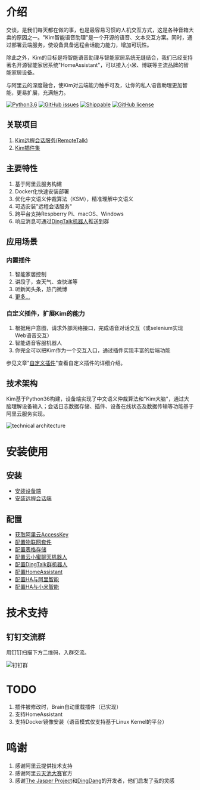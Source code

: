 # 介绍 

交谈，是我们每天都在做的事，也是最容易习惯的人机交互方式，这是各种音箱大卖的原因之一。"Kim智能语音助理"是一个开源的语音、文本交互方案。同时，通过部署云端服务，使设备具备远程会话能力能力，增加可玩性。

除此之外，Kim的目标是将智能语音助理与智能家居系统无缝结合，我们已经支持著名开源智能家居系统"HomeAssistant"，可以接入小米、博联等主流品牌的智能家居设备。

与阿里云的深度融合，使Kim对云端能力触手可及，让你的私人语音助理更加智能，更易扩展，充满魅力。

[![Python3.6](https://img.shields.io/badge/python3.6-green-brightgreen.svg)](https://www.python.org)
[![GitHub issues](https://img.shields.io/github/issues/tenstone/kim-voice-assistant.svg)](https://github.com/tenstone/kim-voice-assistant/issues)
[![Shippable](https://img.shields.io/shippable/5444c5ecb904a4b21567b0ff.svg)]()
[![GitHub license](https://img.shields.io/github/license/tenstone/kim-voice-assistant.svg)](https://github.com/tenstone/kim-voice-assistant/blob/master/LICENSE)

## 关联项目

1. [Kim远程会话服务(RemoteTalk)](https://github.com/tenstone/kim-voice-assistant-remotetalk)
1. [Kim插件集](https://github.com/tenstone/kim-voice-assistant-plugins)

## 主要特性

1. 基于阿里云服务构建
1. Docker化快速安装部署
1. 优化中文语义仲裁算法（KSM），精准理解中文语义
2. 可选安装"远程会话服务"
2. 跨平台支持Respberry Pi、macOS、Windows
1. 响应消息可通过[DingTalk机器人](DingTalk机器人)推送到群

## 应用场景

### 内置插件

1. 智能家居控制
1. 讲段子，查天气、查快递等
1. 听新闻头条，热门微博
1. [更多...](https://github.com/tenstone/kim-voice-assistant/wiki/自定义插件)

### 自定义插件，扩展Kim的能力

1. 根据用户意图，请求外部网络接口，完成语音对话交互（或selenium实现Web语音交互）
1. 智能语音客服机器人
1. 你完全可以把Kim作为一个交互入口，通过插件实现丰富的后端功能

参见文章"[自定义插件](https://github.com/tenstone/kim-voice-assistant/wiki/自定义插件)"查看自定义插件的详细介绍。


## 技术架构

Kim基于Python36构建，设备端实现了中文语义仲裁算法和"Kim大脑"，通过大脑理解设备输入；会话日志数据存储、插件、设备在线状态及数据传输等功能基于阿里云服务实现。

![technical architecture](https://raw.githubusercontent.com/tenstone/kim-voice-assistant/master/images/technical_architecture.png)


# 安装使用

## 安装

* [安装设备端](https://github.com/tenstone/kim-voice-assistant/wiki/安装(IotClient))
* [安装远程会话端](https://github.com/tenstone/kim-voice-assistant/wiki/安装(RemoteTalk))

## 配置

* [获取阿里云AccessKey](https://github.com/tenstone/kim-voice-assistant/wiki/获取阿里云AccessKey)
* [配置物联网套件](https://github.com/tenstone/kim-voice-assistant/wiki/配置物联网套件)
* [配置表格存储](https://github.com/tenstone/kim-voice-assistant/wiki/配置表格存储)
* [配置云小蜜聊天机器人](https://github.com/tenstone/kim-voice-assistant/wiki/配置云小蜜聊天机器人)
* [配置DingTalk群机器人](https://github.com/tenstone/kim-voice-assistant/wiki/配置DingTalk群机器人)
* [配置HomeAssistant](https://github.com/tenstone/kim-voice-assistant/wiki/)
* [配置HA与阿里智能](https://github.com/tenstone/kim-voice-assistant/wiki/)
* [配置HA与小米智能](https://github.com/tenstone/kim-voice-assistant/wiki/配置HA与小米智能)

# 技术支持

## 钉钉交流群

用钉钉扫描下方二维码，入群交流。

![钉钉群](https://raw.githubusercontent.com/tenstone/kim-voice-assistant/master/images/dingdingqun.jpg)

# TODO

1. 插件被修改时，Brain自动重载插件（已实现）
1. 支持HomeAssistant
1. 支持Docker镜像安装（语音模式仅支持基于Linux Kernel的平台）

# 鸣谢

1. 感谢阿里云提供技术支持
1. 感谢阿里云[天池大赛](https://tianchi.aliyun.com/)官方
1. 感谢[The Jasper Project](http://jasperproject.github.io/)和[DingDang](https://github.com/wzpan/dingdang-robot)的开发者，他们启发了我的灵感





